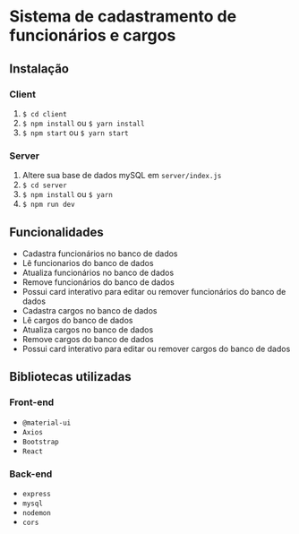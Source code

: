 # Sistema de cadastramento de funcionários e cargos

## Instalação

### Client

  1. `$ cd client`
  2. `$ npm install` ou `$ yarn install`
  3. `$ npm start` ou `$ yarn start`
  
### Server

  1. Altere sua base de dados mySQL em `server/index.js`
  2. `$ cd server`
  3. `$ npm install` ou `$ yarn`
  4. `$ npm run dev`
  
## Funcionalidades

  + Cadastra funcionários no banco de dados
  + Lê funcionarios do banco de dados
  + Atualiza funcionários no banco de dados
  + Remove funcionários do banco de dados
  + Possui card interativo para editar ou remover funcionários do banco de dados
  + Cadastra cargos no banco de dados
  + Lê cargos do banco de dados
  + Atualiza cargos no banco de dados
  + Remove cargos do banco de dados
  + Possui card interativo para editar ou remover cargos do banco de dados
  
## Bibliotecas utilizadas

### Front-end

 + `@material-ui`
 +  `Axios`
 + `Bootstrap`
 + `React`

### Back-end

+ `express`
+ `mysql`
+ `nodemon`
+ `cors`
